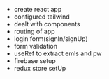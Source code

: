 - create react app
- configured tailwind
- dealt with components
- routing of app
- login form(signIn/signUp)
- form validation
- useRef to extract emls and pw
- firebase setup
- redux store setUp 